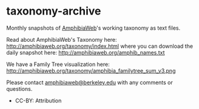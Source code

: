 # taxonomy-archive
Monthly snapshots of [AmphibiaWeb](http://amphibiaweb.org)'s working taxonomy as text files.

Read about AmphibiaWeb's Taxonomy here: http://amphibiaweb.org/taxonomy/index.html where you can download the daily snapshot here: http://amphibiaweb.org/amphib_names.txt

We have a Family Tree visualization here:
http://amphibiaweb.org/taxonomy/amphibia_familytree_sum_v3.png

Please contact amphibiaweb@berkeley.edu with any comments or questions.

 - CC-BY: Attribution
